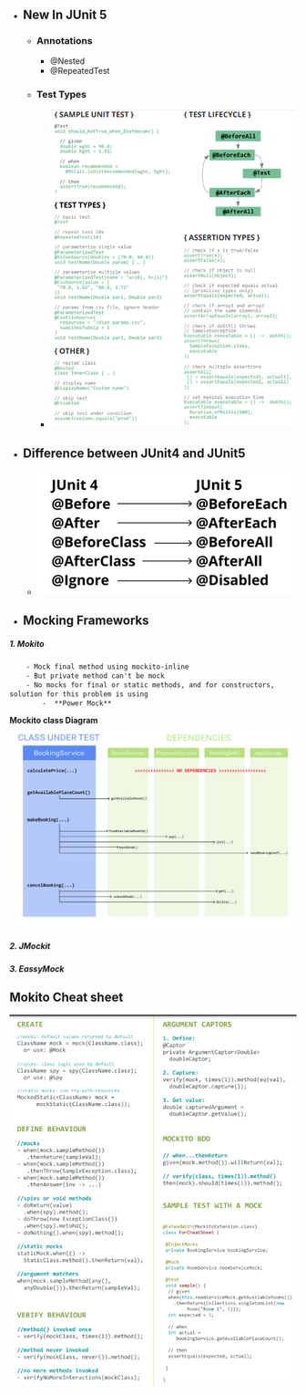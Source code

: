 - ## New In JUnit 5
    - ### Annotations
        - @Nested
        - @RepeatedTest
    - ###  Test Types
        - ![image.png](src/main/resources/notes/test-cycle.png)
- ## Difference between JUnit4 and JUnit5
    - ![image.png](src/main/resources/notes/diff-junit-5.png)
- ## Mocking Frameworks

#####      1.  Mokito
        - Mock final method using mockito-inline
        - But private method can't be mock
        - No mocks for final or static methods, and for constructors, solution for this problem is using
            -  **Power Mock**
**Mockito class Diagram**
![image.png](src/main/resources/notes/class+diagram.png)

##### 2.  JMockit
##### 3.  EassyMock

## Mokito Cheat sheet
![image.png](src/main/resources/notes/mock-cheat-shet.png)

